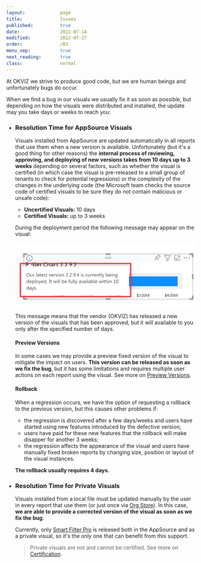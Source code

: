 ```yaml
---
layout:             page
title:              Issues
published:          true
date:               2022-07-14
modified:           2022-07-27
order:              /03
menu_sep:           true
next_reading:       true
class:              normal
---
```


At OKVIZ we strive to produce good code, but we are human beings and unfortunately bugs do occur. 

When we find a bug in our visuals we usually fix it as soon as possible, but depending on how the visuals were distributed and installed, the update may you take days or weeks to reach you:

- ### Resolution Time for AppSource Visuals
    Visuals installed from AppSource are updated automatically in all reports that use them when a new version is available. Unfortunately (but it's a good thing for other reasons) the **internal process of reviewing, approving, and deploying of new versions takes from 10 days up to 3 weeks** depending on several factors, such as whether the visual is certified (in which case the visual is pre-released to a small group of tenants to check for potential regressions) or the complexity of the changes in the underlying code (the Microsoft team checks the source code of certified visuals to be sure they do not contain malicious or unsafe code):

    - **Uncertified Visuals:** 10 days
    - **Certified Visuals:** up to 3 weeks

    During the deployment period the following message may appear on the visual:

    <img src="images/deployment-notice.png" width="500">

    This message means that the vendor (OKVIZ) has released a new version of the visuals that has been approved, but it will available to you only after the specified number of days.

    <h4>Preview Versions</h4>

    In some cases we may provide a preview fixed version of the visual to mitigate the impact on users. **This version can be released as soon as we fix the bug**, but it has some limitations and requires multiple user actions on each report using the visual. See more on [Preview Versions](previews.md).

    <h4>Rollback</h4>

    When a regression occurs, we have the option of requesting a rollback to the previous version, but this causes other problems if:

    - the regression is discovered after a few days/weeks and users have started using new features introduced by the defective version;
    - users have paid for these new features that the rollback will make disapper for another 3 weeks;
    - the regression affects the appearance of the visual and users have manually fixed broken reports by changing size, position or layout of the visual instances.

    **The rollback usually requires 4 days.**

- ### Resolution Time for Private Visuals
    Visuals installed from a local file must be updated manually by the user in every report that use them (or just once via [Org Store](../get-started/org-store.md)). In this case, **we are able to provide a corrected version of the visual as soon as we fix the bug**.

    Currently, only [Smart Filter Pro](../smart-filter-pro/index.md) is released both in the AppSource and as a private visual, so it's the only one that can benefit from this support.

    > Private visuals are not and cannot be certified. See more on [Certification](../get-started/certification.md).
